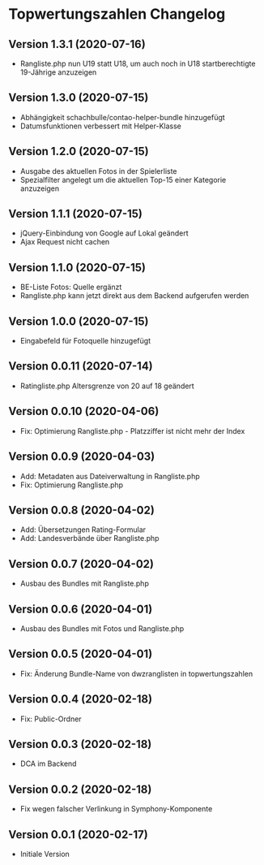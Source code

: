 # Topwertungszahlen Changelog

## Version 1.3.1 (2020-07-16)

* Rangliste.php nun U19 statt U18, um auch noch in U18 startberechtigte 19-Jährige anzuzeigen

## Version 1.3.0 (2020-07-15)

* Abhängigkeit schachbulle/contao-helper-bundle hinzugefügt
* Datumsfunktionen verbessert mit Helper-Klasse

## Version 1.2.0 (2020-07-15)

* Ausgabe des aktuellen Fotos in der Spielerliste
* Spezialfilter angelegt um die aktuellen Top-15 einer Kategorie anzuzeigen

## Version 1.1.1 (2020-07-15)

* jQuery-Einbindung von Google auf Lokal geändert
* Ajax Request nicht cachen

## Version 1.1.0 (2020-07-15)

* BE-Liste Fotos: Quelle ergänzt
* Rangliste.php kann jetzt direkt aus dem Backend aufgerufen werden

## Version 1.0.0 (2020-07-15)

* Eingabefeld für Fotoquelle hinzugefügt

## Version 0.0.11 (2020-07-14)

* Ratingliste.php Altersgrenze von 20 auf 18 geändert

## Version 0.0.10 (2020-04-06)

* Fix: Optimierung Rangliste.php - Platzziffer ist nicht mehr der Index

## Version 0.0.9 (2020-04-03)

* Add: Metadaten aus Dateiverwaltung in Rangliste.php
* Fix: Optimierung Rangliste.php

## Version 0.0.8 (2020-04-02)

* Add: Übersetzungen Rating-Formular
* Add: Landesverbände über Rangliste.php

## Version 0.0.7 (2020-04-02)

* Ausbau des Bundles mit Rangliste.php

## Version 0.0.6 (2020-04-01)

* Ausbau des Bundles mit Fotos und Rangliste.php

## Version 0.0.5 (2020-04-01)

* Fix: Änderung Bundle-Name von dwzranglisten in topwertungszahlen

## Version 0.0.4 (2020-02-18)

* Fix: Public-Ordner

## Version 0.0.3 (2020-02-18)

* DCA im Backend

## Version 0.0.2 (2020-02-18)

* Fix wegen falscher Verlinkung in Symphony-Komponente

## Version 0.0.1 (2020-02-17)

* Initiale Version
